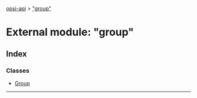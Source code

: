 [opsi-api](../README.md) > ["group"](../modules/_group_.md)

# External module: "group"

## Index

### Classes

* [Group](../classes/_group_.group.md)

---

